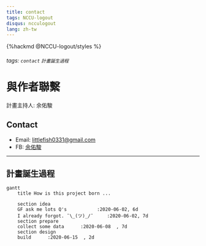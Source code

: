 ```yaml
---
title: contact
tags: NCCU-logout
disqus: ncculogout
lang: zh-tw
---
```


{%hackmd @NCCU-logout/styles %}

###### tags: `contact` `計畫誕生過程`

# 與作者聯繫

計畫主持人: 余佑駿

## Contact

- Email: littlefish0331@gmail.com
- FB: [余佑駿](https://www.facebook.com/littlefish0331)

---

## 計畫誕生過程

```mermaid
gantt
    title How is this project born ...

    section idea
    GF ask me lots Q's           :2020-06-02, 6d
    I already forgot. ¯\_(ツ)_/¯     :2020-06-02, 7d
    section prepare
    collect some data      :2020-06-08  , 7d
    section design
    build      :2020-06-15  , 2d
```
